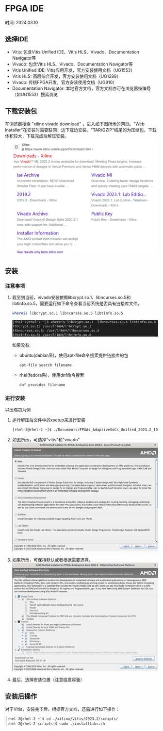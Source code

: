 # FPGA IDE

时间: 2024.03.10

## 选择IDE

- Vitis: 包含Vitis Unified IDE、Vitis HLS、Vivado、Documentation Navigator等
- Vivado: 包含Vitis HLS、Vivado、Documentation Navigator等
- Vitis Unified IDE: Vitis应用开发，官方安装使用文档（UG1553）
- Vitis HLS: 高层综合开发，官方安装使用文档（UG1399）
- Vivado: 传统FPGA开发，官方安装使用文档（UG910）
- Documentation Navigator: 本地官方文档，官方文档亦可在浏览器按编号（如UG1553）搜索浏览

## 下载安装包

在浏览器搜索 "xilinx vivado download" ，进入如下图所示的网页。"Web Installer"在安装时需要联网，边下载边安装。"TAR/GZIP"结尾的为压缩包，下载体积较大，下载完成后解压安装。
![vivado_download](images/ide_install/download_vivado.png)

## 安装

### 注意事项

1. 截至到当前，vivado安装依赖libcrypt.so.1、libncurses.so.5和libtinfo.so.5，需要运行如下命令查看当前系统是否具有链接库文件。

   ```bash
   whereis libcrypt.so.1 libncurses.so.5 libtinfo.so.5
   ```

   ![whereis_so](images/ide_install/whereis_so.png)

   如果没有:

   - ubuntu(debian系)，使用apt-file命令搜索提供链接库的包

     ```bash
     apt-file search filename
     ```

   - rhel(fedora系)，使用dnf命令搜索
  
     ```bash
     dnf provides filename
     ```

### 进行安装

以压缩包为例

1. 运行解压后文件中的xsetup来进行安装

   ```bash
   [rhel-2@rhel-2 ~]$ ./Documents/FPGAs_AdaptiveSoCs_Unified_2023.2_1013_2256/xsetup
   ```

2. 如图所示，可选择"vitis"和"vivado"
  ![select_product](images/ide_install/select_product.png)

3. 如果所示，可保持默认或者根据需要选择。
   ![custom_installation](images/ide_install/customize_installation.png)

4. 最后，选择安装位置（注意磁盘容量）

## 安装后操作

对于Vitis，安装完毕后，根据官方文档，还需进行如下操作：

```bash
[rhel-2@rhel-2 ~]$ cd ./xilinx/Vitis/2023.2/scripts/
[rhel-2@rhel-2 scripts]$ sudo ./installLibs.sh
```
